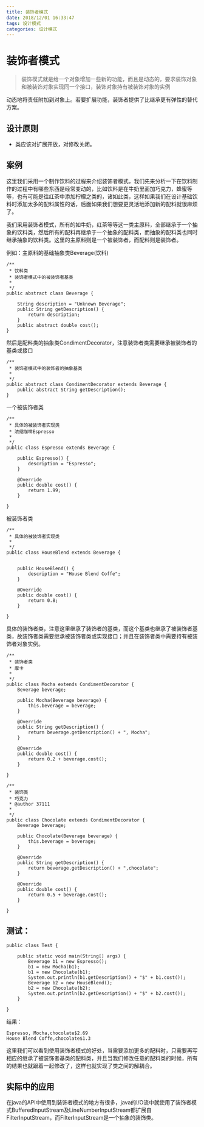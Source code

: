 ```yaml
---
title: 装饰者模式
date: 2018/12/01 16:33:47
tags: 设计模式
categories: 设计模式
---
```

# 装饰者模式

> 装饰模式就是给一个对象增加一些新的功能，而且是动态的，要求装饰对象和被装饰对象实现同一个接口，装饰对象持有被装饰对象的实例

动态地将责任附加到对象上。若要扩展功能，装饰者提供了比继承更有弹性的替代方案。
<!--more-->
## 设计原则
- 类应该对扩展开放，对修改关闭。

## 案例
这里我们采用一个制作饮料的过程来介绍装饰者模式，我们先来分析一下在饮料制作的过程中有哪些东西是经常变动的，比如饮料是在牛奶里面加巧克力，蜂蜜等等，也有可能是往红茶中添加柠檬之类的，诸如此类，这样如果我们在设计基础饮料时添加太多的配料属性的话，后面如果我们想要更灵活地添加新的配料就很麻烦了。

我们采用装饰者模式，所有的如牛奶，红茶等等这一类主原料，全部继承于一个抽象的饮料类，然后所有的配料再继承于一个抽象的配料类，而抽象的配料类也同时继承抽象的饮料类。这里的主原料则是一个被装饰者，而配料则是装饰者。

例如：主原料的基础抽象类Beverage(饮料)

    /**
     * 饮料类
     * 装饰者模式中的被装饰者基类
     *
     */
    public abstract class Beverage {
    
    	String description = "Unknown Beverage";
    	public String getDescription() {
    		return description;
    	}
    	public abstract double cost();
    }

然后是配料类的抽象类CondimentDecorator，注意装饰者类需要继承被装饰者的基类或接口

    /**
     * 装饰者模式中的装饰者的抽象基类
     *
     */
    public abstract class CondimentDecorator extends Beverage {
    	public abstract String getDescription();
    }

一个被装饰者类

    /**
     * 具体的被装饰者实现类
     * 浓缩咖啡Espresso
     *
     */
    public class Espresso extends Beverage {
    	
    	public Espresso() {
    		description = "Espresso";
    	}
    
    	@Override
    	public double cost() {
    		return 1.99;
    	}
    
    }
被装饰者类

    /**
     * 具体的被装饰者实现类
     *
     */
    public class HouseBlend extends Beverage {
    
    	
    	public HouseBlend() {
    		description = "House Blend Coffe";
    	}
    
    	@Override
    	public double cost() {
    		return 0.8;
    	}
    
    }

具体的装饰者类，注意这里继承了装饰者的基类，而这个基类也继承了被装饰者基类，故装饰者类需要继承被装饰者类或实现接口；并且在装饰者类中需要持有被装饰者对象实例。

    /**
     * 装饰者类
     * 摩卡
     *
     */
    public class Mocha extends CondimentDecorator {
    	Beverage beverage;
    
    	public Mocha(Beverage beverage) {
    		this.beverage = beverage;
    	}
    
    	@Override
    	public String getDescription() {
    		return beverage.getDescription() + ", Mocha";
    	}
    
    	@Override
    	public double cost() {
    		return 0.2 + beverage.cost();
    	}
    
    }

    /**
     * 装饰类
     * 巧克力
     * @author 37111
     *
     */
    public class Chocolate extends CondimentDecorator {
    	Beverage beverage;
    	
    	public Chocolate(Beverage beverage) {
    		this.beverage = beverage;
    	}
    
    	@Override
    	public String getDescription() {
    		return beverage.getDescription() + ",chocolate";
    	}
    
    	@Override
    	public double cost() {
    		return 0.5 + beverage.cost();
    	}
    
    }

## 测试：

    public class Test {
    
    	public static void main(String[] args) {
    		Beverage b1 = new Espresso();
    		b1 = new Mocha(b1);
    		b1 = new Chocolate(b1);
    		System.out.println(b1.getDescription() + "$" + b1.cost());
    		Beverage b2 = new HouseBlend();
    		b2 = new Chocolate(b2);
    		System.out.println(b2.getDescription() + "$" + b2.cost());
    	}
    
    }

结果：

    Espresso, Mocha,chocolate$2.69
    House Blend Coffe,chocolate$1.3

这里我们可以看到使用装饰者模式的好处，当需要添加更多的配料时，只需要再写相应的继承了被装饰者基类的配料类，并且当我们修改任意的配料类的时候，所有的结果也就跟着一起修改了，这样也就实现了类之间的解耦合。

## 实际中的应用
在java的API中使用到装饰者模式的地方有很多，java的I/O流中就使用了装饰者模式BufferedInputStream及LineNumberInputStream都扩展自FilterInputStream，而FilterInputStream是一个抽象的装饰类。

